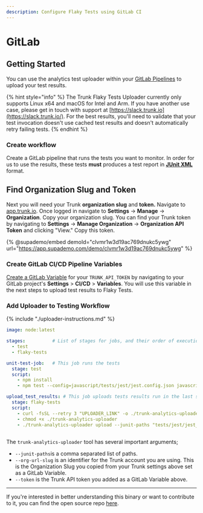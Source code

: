 ```yaml
---
description: Configure Flaky Tests using GitLab CI
---
```


# GitLab

## Getting Started

You can use the analytics test uploader within your [GitLab Pipelines](https://docs.gitlab.com/ee/ci/pipelines/) to upload your test results.

{% hint style="info" %}
The Trunk Flaky Tests Uploader currently only supports Linux x64 and macOS for Intel and Arm. If you have another use case, please get in touch with support at [https://slack.trunk.io](https://slack.trunk.io/). For the best results, you'll need to validate that your test invocation doesn't use cached test results and doesn't automatically retry failing tests.
{% endhint %}

### Create workflow

Create a GitLab pipeline that runs the tests you want to monitor. In order for us to use the results, these tests **must** produces a test report in [**JUnit XML**](https://github.com/testmoapp/junitxml) format.

## Find Organization Slug and Token

Next you will need your Trunk **organization slug** and **token.** Navigate to [app.trunk.io](http://app.trunk.io). Once logged in navigate to **Settings** -> **Manage** -> **Organization**.  Copy your organization slug. You can find your Trunk token by navigating to **Settings** → **Manage Organization** → **Organization API Token** and clicking "View."  Copy this token.

{% @supademo/embed demoId="clvmr1w3d19ac769dnukc5ywg" url="https://app.supademo.com/demo/clvmr1w3d19ac769dnukc5ywg" %}

### Create GitLab CI/CD Pipeline Variables

[Create a GitLab Variable](https://docs.gitlab.com/ee/ci/variables/index.html#for-a-project) for your `TRUNK_API_TOKEN` by navigating to your GitLab project's **Settings** > **CI/CD** > **Variables**. You will use this variable in the next steps to upload test results to Flaky Tests.

### Add Uploader to Testing Workflow

{% include "./uploader-instructions.md" %}

```yaml
image: node:latest

stages:          # List of stages for jobs, and their order of execution
  - test
  - flaky-tests

unit-test-job:   # This job runs the tests
  stage: test    
  script:
    - npm install 
    - npm test --config=javascript/tests/jest/jest.config.json javascript/tests/jest/**/*.js

upload_test_results: # This job uploads tests results run in the last stage
  stage: flaky-tests
  script:
    - curl -fsSL --retry 3 "UPLOADER_LINK" -o ./trunk-analytics-uploader
    - chmod +x ./trunk-analytics-uploader
    - ./trunk-analytics-uploader upload --junit-paths "tests/jest/jest_junit_test.xml" --org-url-slug <TRUNK_ORG_SLUG> --token $TRUNK_API_TOKEN
      
```

The `trunk-analytics-uploader` tool has several important arguments;

* `--junit-paths`is a comma separated list of paths.
* `--org-url-slug` is an identifier for the Trunk account you are using. This is the Organization Slug you copied from your Trunk settings above set as a GitLab Variable.
* `--token` is the Trunk API token you added as a GitLab Variable above.

***

If you're interested in better understanding this binary or want to contribute to it, you can find the open source repo [here](https://github.com/trunk-io/analytics-cli).
